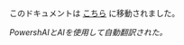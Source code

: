 ﻿このドキュメントは [こちら](huggingface/) に移動されました。

<!--
	外部リンクとの互換性のためにこのファイルを維持しています。
-->



<!--PowershaiAiDocBlockStart-->
_PowershAIとAIを使用して自動翻訳された。_
<!--PowershaiAiDocBlockEnd-->
